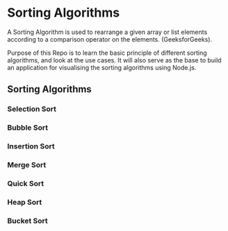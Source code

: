 # Sorting Algorithms

A Sorting Algorithm is used to rearrange a given array or list elements according to a comparison operator on the elements. (GeeksforGeeks).

Purpose of this Repo is to learn the basic principle of different sorting algorithms, and look at the use cases. It will also serve as the base to build an application for visualising the sorting algorithms using Node.js.

 ## Sorting Algorithms ##

### Selection Sort


### Bubble Sort


### Insertion Sort


### Merge Sort


### Quick Sort


### Heap Sort


### Bucket Sort


